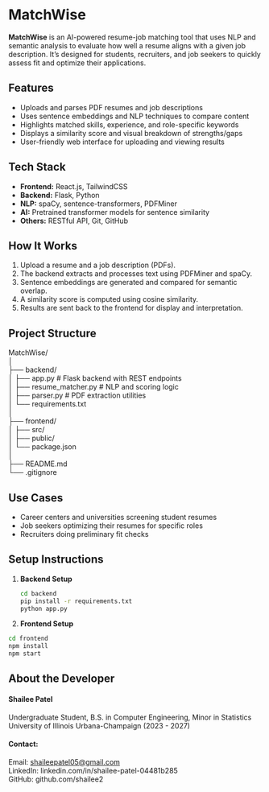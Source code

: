 # MatchWise

**MatchWise** is an AI-powered resume-job matching tool that uses NLP and semantic analysis to evaluate how well a resume aligns with a given job description. It’s designed for students, recruiters, and job seekers to quickly assess fit and optimize their applications.

## Features

- Uploads and parses PDF resumes and job descriptions
- Uses sentence embeddings and NLP techniques to compare content
- Highlights matched skills, experience, and role-specific keywords
- Displays a similarity score and visual breakdown of strengths/gaps
- User-friendly web interface for uploading and viewing results

## Tech Stack

- **Frontend:** React.js, TailwindCSS  
- **Backend:** Flask, Python  
- **NLP:** spaCy, sentence-transformers, PDFMiner  
- **AI:** Pretrained transformer models for sentence similarity  
- **Others:** RESTful API, Git, GitHub

## How It Works

1. Upload a resume and a job description (PDFs).
2. The backend extracts and processes text using PDFMiner and spaCy.
3. Sentence embeddings are generated and compared for semantic overlap.
4. A similarity score is computed using cosine similarity.
5. Results are sent back to the frontend for display and interpretation.

## Project Structure

MatchWise/ <br>
│ <br>
├── backend/ <br>
│ ├── app.py # Flask backend with REST endpoints <br>
│ ├── resume_matcher.py # NLP and scoring logic <br>
│ ├── parser.py # PDF extraction utilities <br>
│ └── requirements.txt <br>
│ <br>
├── frontend/ <br>
│ ├── src/ <br>
│ ├── public/ <br>
│ └── package.json <br>
│ <br>
├── README.md <br>
└── .gitignore <br>


## Use Cases

- Career centers and universities screening student resumes
- Job seekers optimizing their resumes for specific roles
- Recruiters doing preliminary fit checks

## Setup Instructions

1. **Backend Setup**
   ```bash
   cd backend
   pip install -r requirements.txt
   python app.py
    ```
2. **Frontend Setup**
```bash
cd frontend
npm install
npm start
```


## About the Developer
#### Shailee Patel 
Undergraduate Student, B.S. in Computer Engineering, Minor in Statistics <br>
University of Illinois Urbana-Champaign (2023 - 2027) <br>
#### Contact: 
Email: shaileepatel05@gmail.com <br>
LinkedIn: linkedin.com/in/shailee-patel-04481b285 <br>
GitHub: github.com/shailee2
